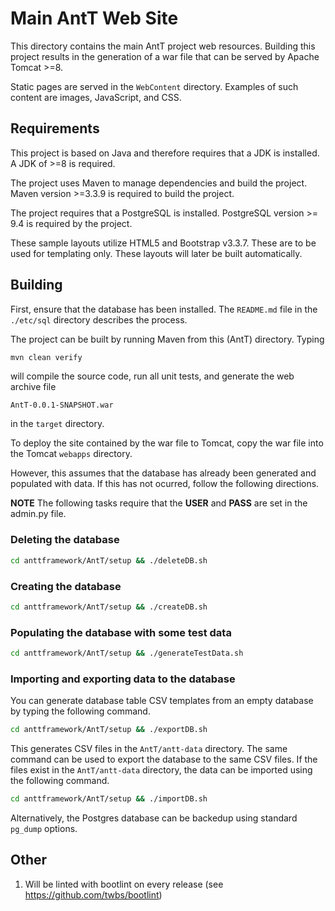 
# Main AntT Web Site

This directory contains the main AntT project web resources.  Building
this project results in the generation of a war file that can be
served by Apache Tomcat >=8.

Static pages are served in the `WebContent` directory.  Examples of
such content are images, JavaScript, and CSS.

## Requirements

This project is based on Java and therefore requires that a JDK is
installed.  A JDK of >=8 is required.

The project uses Maven to manage dependencies and build the
project. Maven version >=3.3.9 is required to build the project.

The project requires that a PostgreSQL is installed.  PostgreSQL
version >= 9.4 is required by the project.

These sample layouts utilize HTML5 and Bootstrap v3.3.7. These are to be used for templating only. These layouts will later be built automatically.

## Building

First, ensure that the database has been installed.  The `README.md`
file in the `./etc/sql` directory describes the process.

The project can be built by running Maven from this (AntT) directory. Typing

```bash
mvn clean verify
```

will compile the source code, run all unit tests, and generate the web
archive file

```
AntT-0.0.1-SNAPSHOT.war
```

in the `target` directory.

To deploy the site contained by the war file to Tomcat, copy the war file into the Tomcat
`webapps` directory.

However, this assumes that the database has already been generated and populated with data.  If this has not ocurred, follow 
the following directions.

**NOTE** The following tasks require that the **USER** and **PASS** are set in the admin.py file.


### Deleting the database

```bash
cd anttframework/AntT/setup && ./deleteDB.sh
```

### Creating the database

```bash
cd anttframework/AntT/setup && ./createDB.sh
```

### Populating the database with some **test** data

```bash
cd anttframework/AntT/setup && ./generateTestData.sh
```

### Importing and exporting data to the database

You can generate database table CSV templates from an empty database by typing the following command.

```bash
cd anttframework/AntT/setup && ./exportDB.sh
```

This generates CSV files in the `AntT/antt-data` directory. The same command can be used to export the database to the same CSV files.  If the files exist in the `AntT/antt-data` directory, the data can be imported using the following command.

```bash
cd anttframework/AntT/setup && ./importDB.sh
```

Alternatively, the Postgres database can be backedup using standard `pg_dump` options.

## Other

1. Will be linted with bootlint on every release (see https://github.com/twbs/bootlint)


<!--  LocalWords:  mvn AntT WebContent CSS JDK PostgreSQL README md
 -->
<!--  LocalWords:  webapps
 -->
